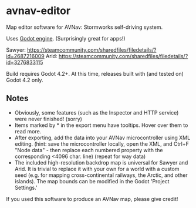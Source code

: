 # avnav-editor
Map editor software for AVNav: Stormworks self-driving system.

Uses [Godot engine](https://godotengine.org/). (Surprisingly great for apps!)

Sawyer: https://steamcommunity.com/sharedfiles/filedetails/?id=2687216009
Arid: https://steamcommunity.com/sharedfiles/filedetails/?id=3276833115

Build requires Godot 4.2+. At this time, releases built with (and tested on) Godot 4.2 only.

## Notes
* Obviously, some features (such as the Inspector and HTTP service) were never finished! (sorry)
* Items marked by \* in the export menu have tooltips. Hover over them to read more.
* After exporting, add the data into your AVNav microcontroller using XML editing. (hint: save the microcontroller locally, open the XML, and Ctrl+F "Node data" - then replace each numbered property with the corresponding <4096 char. line) (repeat for way data)
* The included high-resolution backdrop map is universal for Sawyer and Arid. It is trivial to replace it with your own for a world with a custom seed (e.g. for mapping cross-continental railways, the Arctic, and other islands). The map bounds can be modified in the Godot 'Project Settings.'

If you used this software to produce an AVNav map, please give credit!
